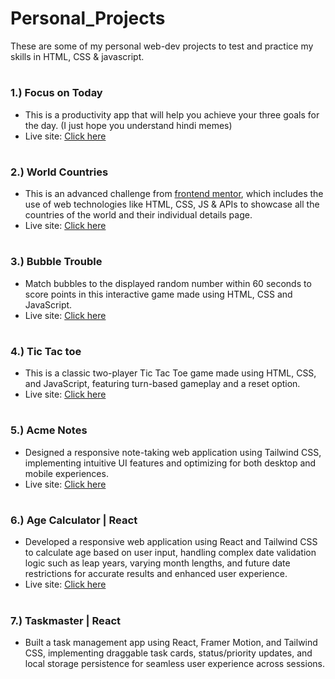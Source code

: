 # Personal_Projects

These are some of my personal web-dev projects to test and practice my skills in HTML, CSS & javascript.
#
### 1.) Focus on Today
- This is a productivity app that will help you achieve your three goals for the day. (I just hope you understand hindi memes)
- Live site: [Click here](https://wespyfocusontoday.netlify.app/)
#
### 2.) World Countries 
- This is an advanced challenge from [frontend mentor](https://www.frontendmentor.io/challenges/rest-countries-api-with-color-theme-switcher-5cacc469fec04111f7b848ca), which includes the use of web technologies like HTML, CSS, JS & APIs to showcase all the countries of the world and their individual details page.
- Live site: [Click here](https://wespycountries.netlify.app)
#
### 3.) Bubble Trouble
- Match bubbles to the displayed random number within 60 seconds to score points in this interactive game made using HTML, CSS and JavaScript.
- Live site: [Click here](https://wespybubbletrouble.netlify.app/)
#
### 4.) Tic Tac toe
- This is a classic two-player Tic Tac Toe game made using HTML, CSS, and JavaScript, featuring turn-based gameplay and a reset option.
- Live site: [Click here](https://wespytictactoe.netlify.app/)
#
### 5.) Acme Notes
- Designed a responsive note-taking web application using Tailwind CSS, implementing intuitive UI features and optimizing for both desktop and mobile experiences.
- Live site: [Click here](http://wespyacmenotes.netlify.app/)
#
### 6.) Age Calculator | React
- Developed a responsive web application using React and Tailwind CSS to calculate age based on user input, handling complex date validation logic such as leap years, varying month lengths, and future date restrictions for accurate results and enhanced user experience.
- Live site: [Click here](https://wespyagecalculator.netlify.app/)
#
### 7.) Taskmaster | React
- Built a task management app using React, Framer Motion, and Tailwind CSS, implementing draggable task cards, status/priority updates, and local storage persistence for seamless user experience across sessions.
